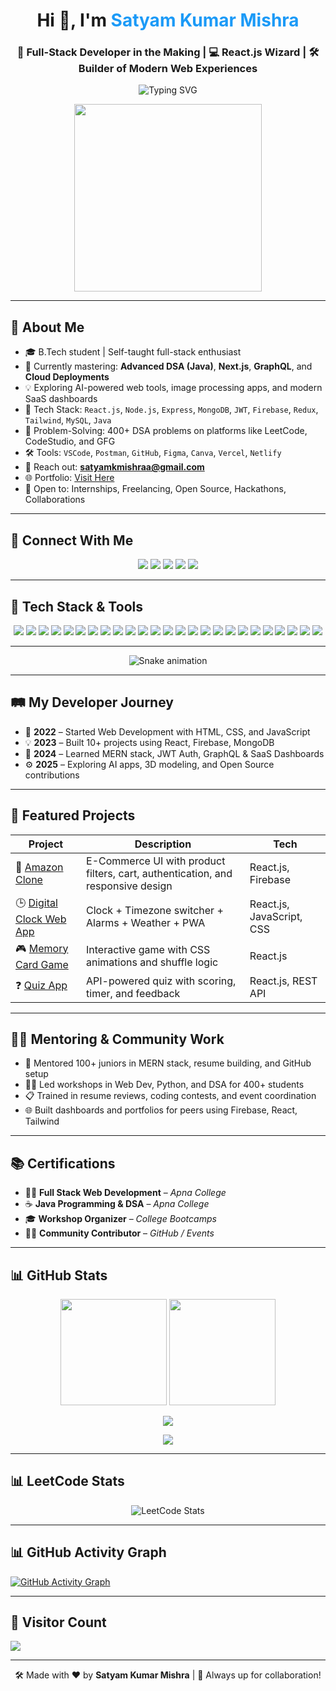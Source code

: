 <h1 align="center">Hi 👋, I'm <span style="color:#1B9AF7;">Satyam Kumar Mishra</span></h1>
<h3 align="center">🚀 Full-Stack Developer in the Making | 💻 React.js Wizard | 🛠️ Builder of Modern Web Experiences</h3>

<p align="center">
  <img src="https://readme-typing-svg.herokuapp.com?font=Fira+Code&weight=600&size=22&pause=1000&color=1B9AF7&center=true&vCenter=true&width=500&lines=Crafting+Clean+UIs+with+React.js;Solving+Real+Problems+with+Code;MERN+Stack+Developer;DSA+Enthusiast+in+Java;Open+Source+Contributor;Tech+Mentor+%7C+Community+Builder" alt="Typing SVG" />
</p>

<p align="center">
  <img src="https://user-images.githubusercontent.com/55389276/140866485-8fb1c876-9a8f-4d6a-98dc-08c4981eaf70.gif" width="300" />
</p>

---

## 🚀 About Me

- 🎓 B.Tech student | Self-taught full-stack enthusiast  
- 🌱 Currently mastering: **Advanced DSA (Java)**, **Next.js**, **GraphQL**, and **Cloud Deployments**  
- 💡 Exploring AI-powered web tools, image processing apps, and modern SaaS dashboards  
- 🔧 Tech Stack: `React.js`, `Node.js`, `Express`, `MongoDB`, `JWT`, `Firebase`, `Redux`, `Tailwind`, `MySQL`, `Java`  
- 🧠 Problem-Solving: 400+ DSA problems on platforms like LeetCode, CodeStudio, and GFG  
- 🛠 Tools: `VSCode`, `Postman`, `GitHub`, `Figma`, `Canva`, `Vercel`, `Netlify`  
- 📨 Reach out: **satyamkmishraa@gmail.com**  
- 🌐 Portfolio: [Visit Here](https://portfolio-website-six-nu-82.vercel.app/)  
- 🎯 Open to: Internships, Freelancing, Open Source, Hackathons, Collaborations  

---

## 🔗 Connect With Me

<p align="center">
  <a href="https://twitter.com/satyamkmishraa"><img src="https://img.shields.io/badge/Twitter-%231DA1F2.svg?&style=for-the-badge&logo=twitter&logoColor=white" /></a>
  <a href="https://linkedin.com/in/satyam-kumar-mishra-9bb980291"><img src="https://img.shields.io/badge/LinkedIn-%230077B5.svg?&style=for-the-badge&logo=linkedin&logoColor=white" /></a>
  <a href="https://leetcode.com/satyammishra62"><img src="https://img.shields.io/badge/LeetCode-%23FFA116.svg?&style=for-the-badge&logo=leetcode&logoColor=white" /></a>
  <a href="https://www.instagram.com/satyammishra_467/"><img src="https://img.shields.io/badge/Instagram-%23E4405F.svg?&style=for-the-badge&logo=instagram&logoColor=white" /></a>
  <a href="https://discord.gg/satyamkumarmishra"><img src="https://img.shields.io/badge/Discord-%237289DA.svg?&style=for-the-badge&logo=discord&logoColor=white" /></a>
</p>

---

## 🧰 Tech Stack & Tools

<p align="center">

  <!-- Programming Languages -->
  <img src="https://img.shields.io/badge/Java-%23ED8B00.svg?style=for-the-badge&logo=openjdk&logoColor=white" />
  <img src="https://img.shields.io/badge/JavaScript-%23F7DF1E.svg?style=for-the-badge&logo=javascript&logoColor=black" />
  <img src="https://img.shields.io/badge/TypeScript-%23007ACC.svg?style=for-the-badge&logo=typescript&logoColor=white" />
  <img src="https://img.shields.io/badge/C++-%2300599C.svg?style=for-the-badge&logo=c%2B%2B&logoColor=white" />
  <img src="https://img.shields.io/badge/Python-%233776AB.svg?style=for-the-badge&logo=python&logoColor=white" />

  <!-- Frontend -->
  <img src="https://img.shields.io/badge/HTML5-%23E34F26.svg?style=for-the-badge&logo=html5&logoColor=white" />
  <img src="https://img.shields.io/badge/CSS3-%231572B6.svg?style=for-the-badge&logo=css3&logoColor=white" />
  <img src="https://img.shields.io/badge/React-%2361DAFB.svg?style=for-the-badge&logo=react&logoColor=black" />
  <img src="https://img.shields.io/badge/Next.js-%23000000.svg?style=for-the-badge&logo=next.js&logoColor=white" />
  <img src="https://img.shields.io/badge/TailwindCSS-%2338B2AC.svg?style=for-the-badge&logo=tailwind-css&logoColor=white" />
  <img src="https://img.shields.io/badge/Redux-%23764ABC.svg?style=for-the-badge&logo=redux&logoColor=white" />

  <!-- Backend -->
  <img src="https://img.shields.io/badge/Node.js-%23339933.svg?style=for-the-badge&logo=node.js&logoColor=white" />
  <img src="https://img.shields.io/badge/Express.js-%23000000.svg?style=for-the-badge&logo=express&logoColor=white" />
  <img src="https://img.shields.io/badge/MongoDB-%2347A248.svg?style=for-the-badge&logo=mongodb&logoColor=white" />
  <img src="https://img.shields.io/badge/MySQL-%2300f.svg?style=for-the-badge&logo=mysql&logoColor=white" />
  <img src="https://img.shields.io/badge/Firebase-%23FFCA28.svg?style=for-the-badge&logo=firebase&logoColor=black" />
  <img src="https://img.shields.io/badge/JWT-%23000000.svg?style=for-the-badge&logo=JSON%20web%20tokens&logoColor=white" />

  <!-- Dev Tools -->
  <img src="https://img.shields.io/badge/VSCODE-%23007ACC.svg?style=for-the-badge&logo=visual-studio-code&logoColor=white" />
  <img src="https://img.shields.io/badge/Postman-%23FF6C37.svg?style=for-the-badge&logo=postman&logoColor=white" />
  <img src="https://img.shields.io/badge/Git-%23F05032.svg?style=for-the-badge&logo=git&logoColor=white" />
  <img src="https://img.shields.io/badge/GitHub-%23121011.svg?style=for-the-badge&logo=github&logoColor=white" />
  <img src="https://img.shields.io/badge/Canva-%2300C4CC.svg?style=for-the-badge&logo=canva&logoColor=white" />
  <img src="https://img.shields.io/badge/Figma-%23F24E1E.svg?style=for-the-badge&logo=figma&logoColor=white" />
  <img src="https://img.shields.io/badge/Vercel-%23000000.svg?style=for-the-badge&logo=vercel&logoColor=white" />
  <img src="https://img.shields.io/badge/Netlify-%2300C7B7.svg?style=for-the-badge&logo=netlify&logoColor=white" />

</p>


---

<!-- Snake Game Repo View -->

<div align="center">
  <img src="https://profile-readme-generator.com/assets/snake.svg" alt="Snake animation" />
</div>

---

## 🛤️ My Developer Journey

- 🚀 **2022** – Started Web Development with HTML, CSS, and JavaScript  
- 💡 **2023** – Built 10+ projects using React, Firebase, MongoDB  
- 🔄 **2024** – Learned MERN stack, JWT Auth, GraphQL & SaaS Dashboards  
- ⚙️ **2025** – Exploring AI apps, 3D modeling, and Open Source contributions  

---

## 🚀 Featured Projects

| Project | Description | Tech |
|--------|-------------|------|
| 🛒 [Amazon Clone](https://github.com/Satyam6201/Amazon-Clone---React.js) | E-Commerce UI with product filters, cart, authentication, and responsive design | React.js, Firebase |
| 🕒 [Digital Clock Web App](https://github.com/Satyam6201/Digital-Clock-App) | Clock + Timezone switcher + Alarms + Weather + PWA | React.js, JavaScript, CSS |
| 🎮 [Memory Card Game](https://github.com/Satyam6201/Memory-Card-Game) | Interactive game with CSS animations and shuffle logic | React.js |
| ❓ [Quiz App](https://github.com/Satyam6201/Quiz-App) | API-powered quiz with scoring, timer, and feedback | React.js, REST API |

---

## 🧑‍🏫 Mentoring & Community Work

- 💬 Mentored 100+ juniors in MERN stack, resume building, and GitHub setup  
- 👨‍🏫 Led workshops in Web Dev, Python, and DSA for 400+ students  
- 📋 Trained in resume reviews, coding contests, and event coordination  
- 🌐 Built dashboards and portfolios for peers using Firebase, React, Tailwind  

---

## 📚 Certifications

- 🧑‍💻 **Full Stack Web Development** – *Apna College*  
- ☕ **Java Programming & DSA** – *Apna College*  
- 🎓 **Workshop Organizer** – *College Bootcamps*  
- 🧑‍🏫 **Community Contributor** – *GitHub / Events*  

---

## 📊 GitHub Stats

<p align="center">
  <img src="https://github-readme-stats.vercel.app/api?username=satyam6201&show_icons=true&theme=radical&border_radius=10" height="170" />
  <img src="https://github-readme-stats.vercel.app/api/top-langs/?username=satyam6201&layout=compact&theme=radical&border_radius=10" height="170" />
</p>

<p align="center">
  <img src="https://github-readme-streak-stats.herokuapp.com/?user=satyam6201&theme=radical&border_radius=10" />
</p>

<p align="center">
  <img src="https://github-profile-trophy.vercel.app/?username=satyam6201&theme=radical&no-frame=true&row=1&margin-w=15&column=6" />
</p>

---

## 📊 LeetCode Stats

<p align="center">
  <img src="https://leetcard.jacoblin.cool/SatyamMishra62?theme=dark&ext=contest" alt="LeetCode Stats" />
</p>

---

## 📊 GitHub Activity Graph

[![GitHub Activity Graph](https://github-readme-activity-graph.vercel.app/graph?username=satyam6201&theme=react-dark)](https://github.com/satyam6201)

---

## 👀 Visitor Count

<p align="left">
  <img src="https://komarev.com/ghpvc/?username=satyam6201&label=Profile%20views&color=0e75b6&style=flat" />
</p>

---

<div align="center">
  🛠️ Made with ❤️ by <b>Satyam Kumar Mishra</b> | 💬 Always up for collaboration!
</div>


